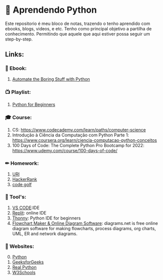 # 🚀 Aprendendo Python

Este repositorio é meu bloco de notas, trazendo o tenho aprendido com ebooks, blogs, videos, e etc.
Tenho como principal objetivo a partilha de conhecimento. Permitindo que aquele que aqui estiver possa seguir um step-by-step.


## Links: 

### 📖 Ebook:
1. [Automate the Boring Stuff with Python](https://automatetheboringstuff.com/)

### 📺 Playlist:
1. [Python for Beginners](https://www.youtube.com/watch?v=jFCNu1-Xdsw&list=PLlrxD0HtieHhS8VzuMCfQD4uJ9yne1mE6)

### 🎓 Course:
1. CS: https://www.codecademy.com/learn/paths/computer-science
2. Introdução à Ciência da Computação com Python Parte 1: https://www.coursera.org/learn/ciencia-computacao-python-conceitos
3. 100 Days of Code: The Complete Python Pro Bootcamp for 2022: https://www.udemy.com/course/100-days-of-code/

### ✏ Homework:
1. [URI](https://www.urionlinejudge.com.br/)
2. [HackerRank](https://www.hackerrank.com/)
3. [code golf](https://code.golf/)

### 🔨 Tool's:
1. [VS CODE](https://code.visualstudio.com):IDE
2. [Replit](https://replit.com/): online IDE
3. [Thonny](https://thonny.org/): Python IDE for beginners
4. [Flowchart Maker & Online Diagram Software](https://app.diagrams.net/): diagrams.net is free online diagram software for making flowcharts, process diagrams, org charts, UML, ER and network diagrams.


### 🤖 Websites:
0. [Python](https://docs.python.org/3/tutorial)
1. [GeeksforGeeks](https://www.geeksforgeeks.org/python-programming-language/?ref=grb)
2. [Real Python](https://realpython.com/)
3. [W3Schools](https://www.w3schools.com/python/)